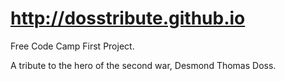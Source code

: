 # http://dosstribute.github.io

Free Code Camp First Project.

A tribute to the hero of the second war, Desmond Thomas Doss.
